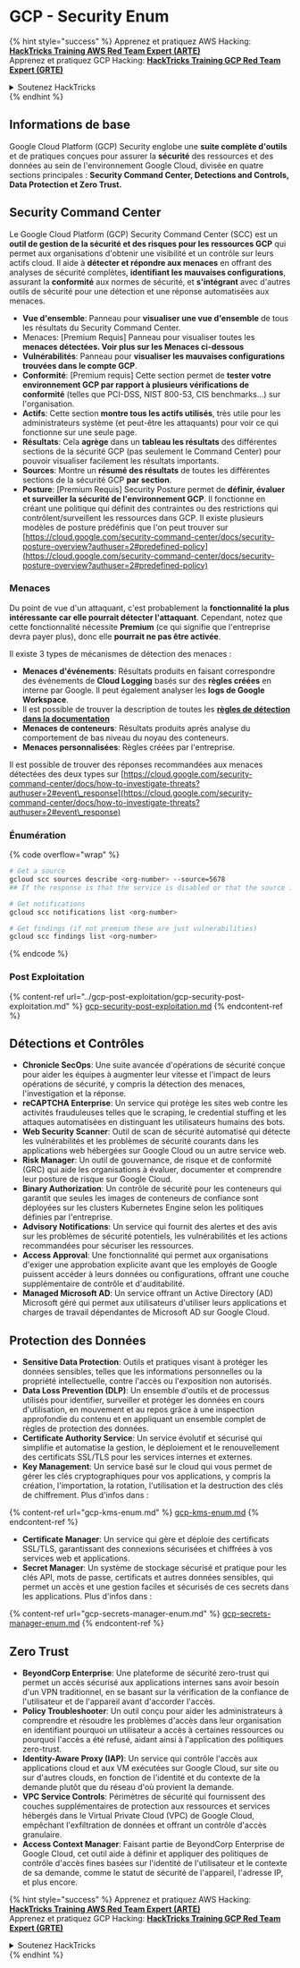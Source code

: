 # GCP - Security Enum

{% hint style="success" %}
Apprenez et pratiquez AWS Hacking:<img src="/.gitbook/assets/image.png" alt="" data-size="line">[**HackTricks Training AWS Red Team Expert (ARTE)**](https://training.hacktricks.xyz/courses/arte)<img src="/.gitbook/assets/image.png" alt="" data-size="line">\
Apprenez et pratiquez GCP Hacking: <img src="/.gitbook/assets/image (2).png" alt="" data-size="line">[**HackTricks Training GCP Red Team Expert (GRTE)**<img src="/.gitbook/assets/image (2).png" alt="" data-size="line">](https://training.hacktricks.xyz/courses/grte)

<details>

<summary>Soutenez HackTricks</summary>

* Consultez les [**plans d'abonnement**](https://github.com/sponsors/carlospolop)!
* **Rejoignez le** 💬 [**groupe Discord**](https://discord.gg/hRep4RUj7f) ou le [**groupe telegram**](https://t.me/peass) ou **suivez-nous** sur **Twitter** 🐦 [**@hacktricks\_live**](https://twitter.com/hacktricks\_live)**.**
* **Partagez des astuces de hacking en soumettant des PRs aux dépôts github** [**HackTricks**](https://github.com/carlospolop/hacktricks) et [**HackTricks Cloud**](https://github.com/carlospolop/hacktricks-cloud).

</details>
{% endhint %}

## Informations de base

Google Cloud Platform (GCP) Security englobe une **suite complète d'outils** et de pratiques conçues pour assurer la **sécurité** des ressources et des données au sein de l'environnement Google Cloud, divisée en quatre sections principales : **Security Command Center, Detections and Controls, Data Protection et Zero Trust.**

## **Security Command Center**

Le Google Cloud Platform (GCP) Security Command Center (SCC) est un **outil de gestion de la sécurité et des risques pour les ressources GCP** qui permet aux organisations d'obtenir une visibilité et un contrôle sur leurs actifs cloud. Il aide à **détecter et répondre aux menaces** en offrant des analyses de sécurité complètes, **identifiant les mauvaises configurations**, assurant la **conformité** aux normes de sécurité, et **s'intégrant** avec d'autres outils de sécurité pour une détection et une réponse automatisées aux menaces.

* **Vue d'ensemble**: Panneau pour **visualiser une vue d'ensemble** de tous les résultats du Security Command Center.
* Menaces: \[Premium Requis] Panneau pour visualiser toutes les **menaces détectées. Voir plus sur les Menaces ci-dessous**
* **Vulnérabilités**: Panneau pour **visualiser les mauvaises configurations trouvées dans le compte GCP**.
* **Conformité**: \[Premium requis] Cette section permet de **tester votre environnement GCP par rapport à plusieurs vérifications de conformité** (telles que PCI-DSS, NIST 800-53, CIS benchmarks...) sur l'organisation.
* **Actifs**: Cette section **montre tous les actifs utilisés**, très utile pour les administrateurs système (et peut-être les attaquants) pour voir ce qui fonctionne sur une seule page.
* **Résultats**: Cela **agrège** dans un **tableau les résultats** des différentes sections de la sécurité GCP (pas seulement le Command Center) pour pouvoir visualiser facilement les résultats importants.
* **Sources**: Montre un **résumé des résultats** de toutes les différentes sections de la sécurité GCP **par section**.
* **Posture**: \[Premium Requis] Security Posture permet de **définir, évaluer et surveiller la sécurité de l'environnement GCP**. Il fonctionne en créant une politique qui définit des contraintes ou des restrictions qui contrôlent/surveillent les ressources dans GCP. Il existe plusieurs modèles de posture prédéfinis que l'on peut trouver sur [https://cloud.google.com/security-command-center/docs/security-posture-overview?authuser=2#predefined-policy](https://cloud.google.com/security-command-center/docs/security-posture-overview?authuser=2#predefined-policy)

### **Menaces**

Du point de vue d'un attaquant, c'est probablement la **fonctionnalité la plus intéressante car elle pourrait détecter l'attaquant**. Cependant, notez que cette fonctionnalité nécessite **Premium** (ce qui signifie que l'entreprise devra payer plus), donc elle **pourrait ne pas être activée**.&#x20;

Il existe 3 types de mécanismes de détection des menaces :

* **Menaces d'événements**: Résultats produits en faisant correspondre des événements de **Cloud Logging** basés sur des **règles créées** en interne par Google. Il peut également analyser les **logs de Google Workspace**.
* Il est possible de trouver la description de toutes les [**règles de détection dans la documentation**](https://cloud.google.com/security-command-center/docs/concepts-event-threat-detection-overview?authuser=2#how\_works)
* **Menaces de conteneurs**: Résultats produits après analyse du comportement de bas niveau du noyau des conteneurs.
* **Menaces personnalisées**: Règles créées par l'entreprise.

Il est possible de trouver des réponses recommandées aux menaces détectées des deux types sur [https://cloud.google.com/security-command-center/docs/how-to-investigate-threats?authuser=2#event\_response](https://cloud.google.com/security-command-center/docs/how-to-investigate-threats?authuser=2#event\_response)

### Énumération

{% code overflow="wrap" %}
```bash
# Get a source
gcloud scc sources describe <org-number> --source=5678
## If the response is that the service is disabled or that the source is not found, then, it isn't enabled

# Get notifications
gcloud scc notifications list <org-number>

# Get findings (if not premium these are just vulnerabilities)
gcloud scc findings list <org-number>
```
{% endcode %}

### Post Exploitation

{% content-ref url="../gcp-post-exploitation/gcp-security-post-exploitation.md" %}
[gcp-security-post-exploitation.md](../gcp-post-exploitation/gcp-security-post-exploitation.md)
{% endcontent-ref %}

## Détections et Contrôles

* **Chronicle SecOps**: Une suite avancée d'opérations de sécurité conçue pour aider les équipes à augmenter leur vitesse et l'impact de leurs opérations de sécurité, y compris la détection des menaces, l'investigation et la réponse.
* **reCAPTCHA Enterprise**: Un service qui protège les sites web contre les activités frauduleuses telles que le scraping, le credential stuffing et les attaques automatisées en distinguant les utilisateurs humains des bots.
* **Web Security Scanner**: Outil de scan de sécurité automatisé qui détecte les vulnérabilités et les problèmes de sécurité courants dans les applications web hébergées sur Google Cloud ou un autre service web.
* **Risk Manager**: Un outil de gouvernance, de risque et de conformité (GRC) qui aide les organisations à évaluer, documenter et comprendre leur posture de risque sur Google Cloud.
* **Binary Authorization**: Un contrôle de sécurité pour les conteneurs qui garantit que seules les images de conteneurs de confiance sont déployées sur les clusters Kubernetes Engine selon les politiques définies par l'entreprise.
* **Advisory Notifications**: Un service qui fournit des alertes et des avis sur les problèmes de sécurité potentiels, les vulnérabilités et les actions recommandées pour sécuriser les ressources.
* **Access Approval**: Une fonctionnalité qui permet aux organisations d'exiger une approbation explicite avant que les employés de Google puissent accéder à leurs données ou configurations, offrant une couche supplémentaire de contrôle et d'auditabilité.
* **Managed Microsoft AD**: Un service offrant un Active Directory (AD) Microsoft géré qui permet aux utilisateurs d'utiliser leurs applications et charges de travail dépendantes de Microsoft AD sur Google Cloud.

## Protection des Données

* **Sensitive Data Protection**: Outils et pratiques visant à protéger les données sensibles, telles que les informations personnelles ou la propriété intellectuelle, contre l'accès ou l'exposition non autorisés.
* **Data Loss Prevention (DLP)**: Un ensemble d'outils et de processus utilisés pour identifier, surveiller et protéger les données en cours d'utilisation, en mouvement et au repos grâce à une inspection approfondie du contenu et en appliquant un ensemble complet de règles de protection des données.
* **Certificate Authority Service**: Un service évolutif et sécurisé qui simplifie et automatise la gestion, le déploiement et le renouvellement des certificats SSL/TLS pour les services internes et externes.
* **Key Management**: Un service basé sur le cloud qui vous permet de gérer les clés cryptographiques pour vos applications, y compris la création, l'importation, la rotation, l'utilisation et la destruction des clés de chiffrement. Plus d'infos dans :

{% content-ref url="gcp-kms-enum.md" %}
[gcp-kms-enum.md](gcp-kms-enum.md)
{% endcontent-ref %}

* **Certificate Manager**: Un service qui gère et déploie des certificats SSL/TLS, garantissant des connexions sécurisées et chiffrées à vos services web et applications.
* **Secret Manager**: Un système de stockage sécurisé et pratique pour les clés API, mots de passe, certificats et autres données sensibles, qui permet un accès et une gestion faciles et sécurisés de ces secrets dans les applications. Plus d'infos dans :

{% content-ref url="gcp-secrets-manager-enum.md" %}
[gcp-secrets-manager-enum.md](gcp-secrets-manager-enum.md)
{% endcontent-ref %}

## Zero Trust

* **BeyondCorp Enterprise**: Une plateforme de sécurité zero-trust qui permet un accès sécurisé aux applications internes sans avoir besoin d'un VPN traditionnel, en se basant sur la vérification de la confiance de l'utilisateur et de l'appareil avant d'accorder l'accès.
* **Policy Troubleshooter**: Un outil conçu pour aider les administrateurs à comprendre et résoudre les problèmes d'accès dans leur organisation en identifiant pourquoi un utilisateur a accès à certaines ressources ou pourquoi l'accès a été refusé, aidant ainsi à l'application des politiques zero-trust.
* **Identity-Aware Proxy (IAP)**: Un service qui contrôle l'accès aux applications cloud et aux VM exécutées sur Google Cloud, sur site ou sur d'autres clouds, en fonction de l'identité et du contexte de la demande plutôt que du réseau d'où provient la demande.
* **VPC Service Controls**: Périmètres de sécurité qui fournissent des couches supplémentaires de protection aux ressources et services hébergés dans le Virtual Private Cloud (VPC) de Google Cloud, empêchant l'exfiltration de données et offrant un contrôle d'accès granulaire.
* **Access Context Manager**: Faisant partie de BeyondCorp Enterprise de Google Cloud, cet outil aide à définir et appliquer des politiques de contrôle d'accès fines basées sur l'identité de l'utilisateur et le contexte de sa demande, comme le statut de sécurité de l'appareil, l'adresse IP, et plus encore.

{% hint style="success" %}
Apprenez et pratiquez AWS Hacking:<img src="/.gitbook/assets/image.png" alt="" data-size="line">[**HackTricks Training AWS Red Team Expert (ARTE)**](https://training.hacktricks.xyz/courses/arte)<img src="/.gitbook/assets/image.png" alt="" data-size="line">\
Apprenez et pratiquez GCP Hacking: <img src="/.gitbook/assets/image (2).png" alt="" data-size="line">[**HackTricks Training GCP Red Team Expert (GRTE)**<img src="/.gitbook/assets/image (2).png" alt="" data-size="line">](https://training.hacktricks.xyz/courses/grte)

<details>

<summary>Soutenez HackTricks</summary>

* Consultez les [**plans d'abonnement**](https://github.com/sponsors/carlospolop)!
* **Rejoignez le** 💬 [**groupe Discord**](https://discord.gg/hRep4RUj7f) ou le [**groupe telegram**](https://t.me/peass) ou **suivez-nous** sur **Twitter** 🐦 [**@hacktricks\_live**](https://twitter.com/hacktricks\_live)**.**
* **Partagez des astuces de hacking en soumettant des PRs aux** [**HackTricks**](https://github.com/carlospolop/hacktricks) et [**HackTricks Cloud**](https://github.com/carlospolop/hacktricks-cloud) dépôts github.

</details>
{% endhint %}
